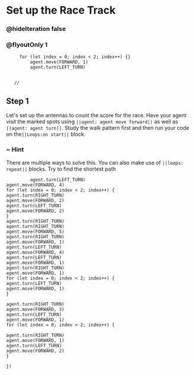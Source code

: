 # Set up the Race Track
### @hideIteration false 
### @flyoutOnly 1


``` ghost
     for (let index = 0; index < 2; index++) {}
         agent.move(FORWARD, 1)
         agent.turn(LEFT_TURN)
     
```

```template
   //     
```

## Step 1
Let's set up the antennas to count the score for the race. Have your agent visit the marked spots using ``||agent: agent move forward||`` as well as ``||agent: agent turn||``. Study the walk pattern first and then run your code on the``||Loops:on start||`` block.

### ~ Hint 
There are multiple ways to solve this. You can also make use of  ``||loops: repeat||`` blocks. Try to find the shortest path
```  blocks
         agent.turn(LEFT_TURN)
agent.move(FORWARD, 4)
for (let index = 0; index < 2; index++) {
agent.turn(RIGHT_TURN)
agent.move(FORWARD, 2)
agent.turn(LEFT_TURN)
agent.move(FORWARD, 2)
}
agent.turn(RIGHT_TURN)
agent.turn(RIGHT_TURN)
agent.move(FORWARD, 5)
agent.turn(RIGHT_TURN)
agent.move(FORWARD, 1)
agent.turn(LEFT_TURN)
agent.move(FORWARD, 4)
agent.turn(LEFT_TURN)
agent.move(FORWARD, 1)
agent.turn(RIGHT_TURN)
agent.move(FORWARD, 1)
for (let index = 0; index < 2; index++) {
agent.turn(LEFT_TURN)
agent.move(FORWARD, 1)
}

agent.turn(RIGHT_TURN)
agent.move(FORWARD, 3)
agent.turn(LEFT_TURN)
agent.move(FORWARD, 1)
for (let index = 0; index < 2; index++) {

agent.turn(RIGHT_TURN)
agent.move(FORWARD, 1)
agent.turn(LEFT_TURN)
agent.move(FORWARD, 2)
}
         
})
```


